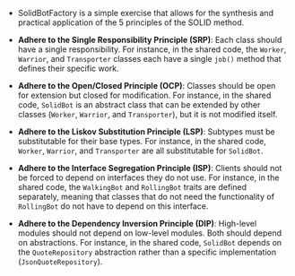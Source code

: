 - SolidBotFactory is a simple exercise that allows for the synthesis and practical application of the 5 principles of the SOLID method.



- **Adhere to the Single Responsibility Principle (SRP)**: Each class should have a single responsibility. For instance, in the shared code, the `Worker`, `Warrior`, and `Transporter` classes each have a single `job()` method that defines their specific work.

- **Adhere to the Open/Closed Principle (OCP)**: Classes should be open for extension but closed for modification. For instance, in the shared code, `SolidBot` is an abstract class that can be extended by other classes (`Worker`, `Warrior`, and `Transporter`), but it is not modified itself.

- **Adhere to the Liskov Substitution Principle (LSP)**: Subtypes must be substitutable for their base types. For instance, in the shared code, `Worker`, `Warrior`, and `Transporter` are all substitutable for `SolidBot`.

- **Adhere to the Interface Segregation Principle (ISP)**: Clients should not be forced to depend on interfaces they do not use. For instance, in the shared code, the `WalkingBot` and `RollingBot` traits are defined separately, meaning that classes that do not need the functionality of `RollingBot` do not have to depend on this interface.

- **Adhere to the Dependency Inversion Principle (DIP)**: High-level modules should not depend on low-level modules. Both should depend on abstractions. For instance, in the shared code, `SolidBot` depends on the `QuoteRepository` abstraction rather than a specific implementation (`JsonQuoteRepository`).
